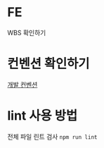# FE

WBS 확인하기

# 컨벤션 확인하기

[개발 컨벤션](https://github.com/FastCampus-MoReturn/Final-Project-FE/wiki/Github-flow-Development-conventions)

# lint 사용 방법

전체 파일 린트 검사 `npm run lint`
